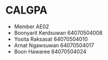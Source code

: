 # CALGPA 
* Member AE02
* Boonyarit Kerdsuwan 64070504008
* Yosita Raksasat     64070504010
* Arnat Ngawsuwan     64070504017
* Boon Hawaree        64070504024
